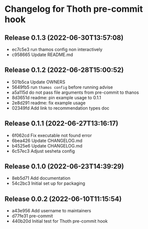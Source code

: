 # Changelog for Thoth pre-commit hook

## Release 0.1.3 (2022-06-30T13:57:08)
* ec7c5e3 run thamos config non interactively
* c958665 Update README.md

## Release 0.1.2 (2022-06-28T15:00:52)
* 501b5ca Update OWNERS
* 5649fb5 run `thamos config` before running advise
* a5a115d do not pass file arguments from pre-commit to thanos
* 8d3651d readme: pin example usage to 0.1.1
* 2e8d291 readme: fix example usage
* 02349fd Add link to recommendation types doc

## Release 0.1.1 (2022-06-27T13:16:17)
* 6f062cd Fix executable not found error
* 6bea426 Update CHANGELOG.md
* b4525e6 Update CHANGELOG.md
* 6c57ec3 Adjust sesheta config

## Release 0.1.0 (2022-06-23T14:39:29)
* 8eb5d71 Add documentation
* 54c2bc3 Initial set up for packaging

## Release 0.0.2 (2022-06-10T11:15:54)
* a43e956 Add username to maintainers
* d77fe31 pre-commit
* 440b20d Initial test for Thoth pre-commit hook
